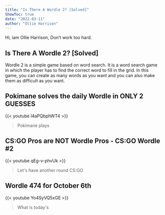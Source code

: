 ```yaml
---
title: "Is There A Wordle 2? [Solved]"
ShowToc: true 
date: "2022-03-11"
author: "Ollie Harrison" 
---
```


Hi, iam Ollie Harrison, Don’t work too hard.
## Is There A Wordle 2? [Solved]
Wordle 2 is a simple game based on word search. It is a word search game in which the player has to find the correct word to fill in the grid. In this game, you can create as many words as you want and you can also make them as difficult as you want.

## Pokimane solves the daily Wordle in ONLY 2 GUESSES
{{< youtube l4aPQbphWT4 >}}
>Pokimane plays 

## CS:GO Pros are NOT Wordle Pros - CS:GO Wordle #2
{{< youtube qEg-v-phvUk >}}
>Let's have another round CS:GO 

## Wordle 474 for October 6th
{{< youtube Yo4SyVQ5xGE >}}
>What is today's 

